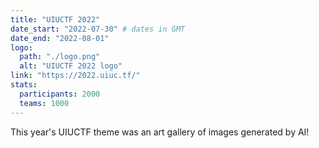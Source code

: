 ```yaml
---
title: "UIUCTF 2022"
date_start: "2022-07-30" # dates in GMT
date_end: "2022-08-01"
logo:
  path: "./logo.png"
  alt: "UIUCTF 2022 logo"
link: "https://2022.uiuc.tf/"
stats:
  participants: 2000
  teams: 1000
---
```


This year's UIUCTF theme was an art gallery of images generated by AI!